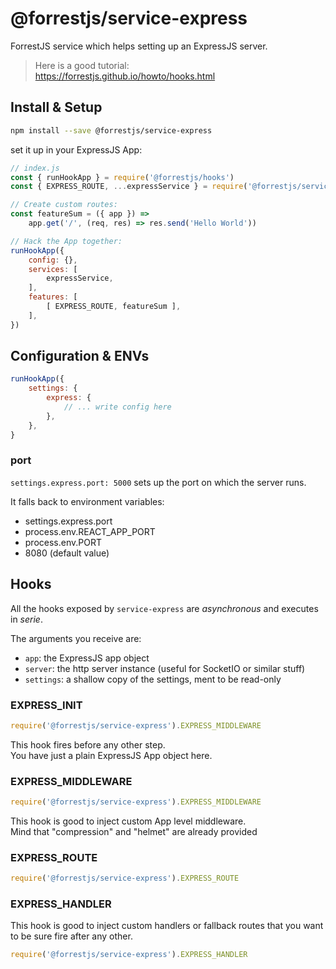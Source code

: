 # @forrestjs/service-express

ForrestJS service which helps setting up an ExpressJS server.

> Here is a good tutorial:<br>
> https://forrestjs.github.io/howto/hooks.html

## Install & Setup

```bash
npm install --save @forrestjs/service-express
```

set it up in your ExpressJS App:

```js
// index.js
const { runHookApp } = require('@forrestjs/hooks')
const { EXPRESS_ROUTE, ...expressService } = require('@forrestjs/service-express')

// Create custom routes:
const featureSum = ({ app }) =>
    app.get('/', (req, res) => res.send('Hello World'))

// Hack the App together:
runHookApp({
    config: {},
    services: [
        expressService,
    ],
    features: [
        [ EXPRESS_ROUTE, featureSum ],
    ],
})
```

## Configuration & ENVs

```js
runHookApp({
    settings: {
        express: {
            // ... write config here
        },
    },
}
```

### port

`settings.express.port: 5000` sets up the port on which the server runs.

It falls back to environment variables:

- settings.express.port
- process.env.REACT_APP_PORT
- process.env.PORT
- 8080 (default value)

## Hooks

All the hooks exposed by `service-express` are _asynchronous_ and executes in _serie_.

The arguments you receive are:

- `app`: the ExpressJS app object
- `server`: the http server instance (useful for SocketIO or similar stuff)
- `settings`: a shallow copy of the settings, ment to be read-only

### EXPRESS_INIT

```js
require('@forrestjs/service-express').EXPRESS_MIDDLEWARE
```

This hook fires before any other step.<br>
You have just a plain ExpressJS App object here.

### EXPRESS_MIDDLEWARE

```js
require('@forrestjs/service-express').EXPRESS_MIDDLEWARE
```

This hook is good to inject custom App level middleware.<br>
Mind that "compression" and "helmet" are already provided

### EXPRESS_ROUTE

```js
require('@forrestjs/service-express').EXPRESS_ROUTE
```

### EXPRESS_HANDLER

This hook is good to inject custom handlers or fallback routes that you
want to be sure fire after any other.

```js
require('@forrestjs/service-express').EXPRESS_HANDLER
```
